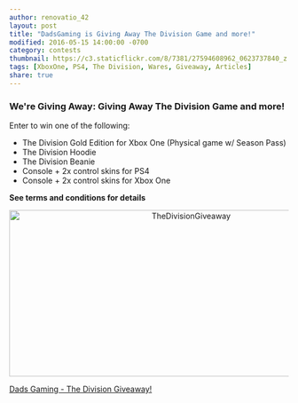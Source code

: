 ```yaml
---
author: renovatio_42
layout: post
title: "DadsGaming is Giving Away The Division Game and more!"
modified: 2016-05-15 14:00:00 -0700
category: contests
thumbnail: https://c3.staticflickr.com/8/7381/27594608962_0623737840_z.jpg	
tags: [XboxOne, PS4, The Division, Wares, Giveaway, Articles]
share: true
---
```


### We're Giving Away: Giving Away The Division Game and more! 

Enter to win one of the following:

* The Division Gold Edition for Xbox One (Physical game w/ Season Pass)
* The Division Hoodie
* The Division Beanie
* Console + 2x control skins for PS4
* Console + 2x control skins for Xbox One

**See terms and conditions for details**

<center><a data-flickr-embed="true"  href="https://www.flickr.com/photos/126304189@N08/27594608962/in/dateposted-public/" title="TheDivisionGiveaway"><img src="https://c3.staticflickr.com/8/7381/27594608962_0623737840_z.jpg" width="640" height="300" alt="TheDivisionGiveaway"></a><script async src="//embedr.flickr.com/assets/client-code.js" charset="utf-8"></script></center>

<a class="e-widget" href="https://gleam.io/K3f6q/dads-gaming-the-division-giveaway" rel="nofollow">Dads Gaming - The Division Giveaway!</a>
<script type="text/javascript" src="https://js.gleam.io/e.js" async="true"></script>
